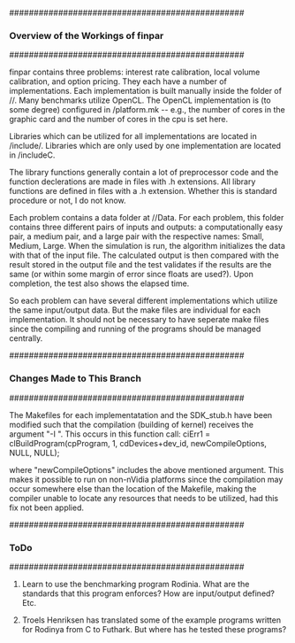 ################################################
### Overview of the Workings of finpar ###
################################################

finpar contains three problems: interest rate calibration, local volume calibration, and option pricing. They each have a number of implementations. Each implementation is built manually inside the folder of /<problem>/<implementation>. Many benchmarks utilize OpenCL. The OpenCL implementation is (to some degree) configured in /platform.mk -- e.g., the number of cores in the graphic card and the number of cores in the cpu is set here.

Libraries which can be utilized for all implementations are located in /include/. Libraries which are only used by one implementation are located in <problem>/includeC.

The library functions generally contain a lot of preprocessor code and the function declerations are made in files with .h extensions. All library functions are defined in files with a .h extension. Whether this is standard procedure or not, I do not know.

Each problem contains a data folder at /<problem>/Data. For each problem, this folder contains three different pairs of inputs and outputs: a computationally easy pair, a medium pair, and a large pair with the respective names: Small, Medium, Large. When the simulation is run, the algorithm initializes the data with that of the input file. The calculated output is then compared with the result stored in the output file and the test validates if the results are the same (or within some margin of error since floats are used?). Upon completion, the test also shows the elapsed time.

So each problem can have several different implementations which utilize the same input/output data. But the make files are individual for each implementation. It should not be necessary to have seperate make files since the compiling and running of the programs should be managed centrally.

################################################
### Changes Made to This Branch ###
################################################

The Makefiles for each implementatation and the SDK_stub.h have been modified such that the compilation (building of kernel) receives the argument "-I <path of invoked Makefile>". This occurs in this function call:
ciErr1 = clBuildProgram(cpProgram, 1, cdDevices+dev_id, newCompileOptions, NULL, NULL);

where "newCompileOptions" includes the above mentioned argument. This makes it possible to run on non-nVidia platforms since the compilation may occur somewhere else than the location of the Makefile, making the compiler unable to locate any resources that needs to be utilized, had this fix not been applied.

################################################
### ToDo ###
################################################

1. Learn to use the benchmarking program Rodinia. What are the standards that this program enforces? How are input/output defined? Etc.

2. Troels Henriksen has translated some of the example programs written for Rodinya from C to Futhark. But where has he tested these programs? 
